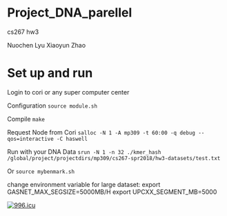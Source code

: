 # Project_DNA_parellel

cs267 hw3

Nuochen Lyu 
Xiaoyun Zhao

# Set up and run

Login to cori or any super computer center

Configuration `source module.sh`

Compile `make`

Request Node from Cori `salloc -N 1 -A mp309 -t 60:00 -q debug --qos=interactive -C haswell`

Run with your DNA Data `srun -N 1 -n 32 ./kmer_hash /global/project/projectdirs/mp309/cs267-spr2018/hw3-datasets/test.txt`

Or `source mybenmark.sh`

change environment variable for large dataset:
export GASNET_MAX_SEGSIZE=5000MB/H
export UPCXX_SEGMENT_MB=5000

[![996.icu](https://img.shields.io/badge/link-996.icu-red.svg)](https://996.icu)
